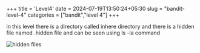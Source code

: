 +++
title = 'Level4'
date = 2024-07-19T13:50:24+05:30
slug = "bandit-level-4"
categories = ["bandit","level 4"]
+++

in this level there is a directory called inhere directory and there is a hidden file named .hidden file and can be seen using ls -la command

![hidden files](https://dl.dropbox.com/scl/fi/osxbjqu4g9j6pc5ry5kaa/Pasted-image-20240325163346.png?rlkey=aglxl2m4zn7ips834sjvdfd59&st=1b5drvq2&dl=0)